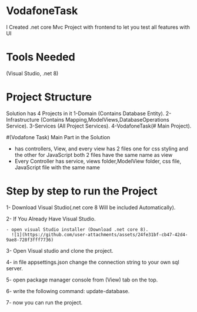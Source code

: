 # VodafoneTask
I Created .net core Mvc Project with frontend to let you test all features with UI
# Tools Needed 
(Visual Studio, .net 8)
# Project Structure 
  Solution has 4 Projects in it
    1-Domain (Contains Database Entity).
    2-Infrastructure (Contains Mapping,ModelViews,DatabaseOperations Service).
    3-Services (All Project Services).
    4-VodafoneTask(# Main Project).

#(Vodafone Task) Main Part in the Solution
* has controllers, View, and every view has 2 files one for css styling and the other for JavaScript both 2 files have the same name as view
* Every Controller has service, views folder,ModelView folder, css file, JavaScript file with the same name

# Step by step to run the Project
1- Download Visual Studio(.net core 8 Will be included Automatically).

2- If You Already Have Visual Studio.

    - open visual Studio installer (Download .net core 8).
      ![1](https://github.com/user-attachments/assets/24fe31bf-cb47-42d4-9ae8-728f3fff7736)
3- Open Visual studio and clone the project.

4- in file appsettings.json change the connection string to your own sql server.

5- open package manager console from (View) tab on the top.

6- write the following command: update-database.

7- now you can run the project.


